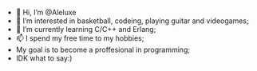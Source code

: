 - 👋 Hi, I’m @Aleluxe
- 👀 I’m interested in basketball, codeing, playing guitar and videogames;
- 🌱 I’m currently learning C/C++ and Erlang;
- 📫 I spend my free time to my hobbies;
- My goal is to become a proffesional in programming;
- IDK what to say:)
